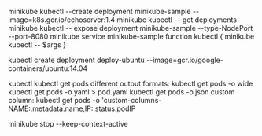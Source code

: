 minikube kubectl --create deployment minikube-sample --image=k8s.gcr.io/echoserver:1.4
minikube kubectl -- get deployments
minikube kubectl -- expose deployment minikube-sample --type-NodePort --port-8080
minikube service minikube-sample
function kubectl { minikube kubectl -- $args }

kubectl create deployment deploy-ubuntu --image=gcr.io/google-containers/ubuntu:14.04

kubectl <verb> <object type> <object name> <flags>
kubectl get pods 
different output formats: 
 kubectl get pods -o wide
 kubectl get pods -o yaml > pod.yaml
 kubectl get pods -o json
 custom column: kubectl get pods <podname> -o 'custom-columns-NAME:.metadata.name,IP:.status.podIP

minikube stop --keep-context-active

